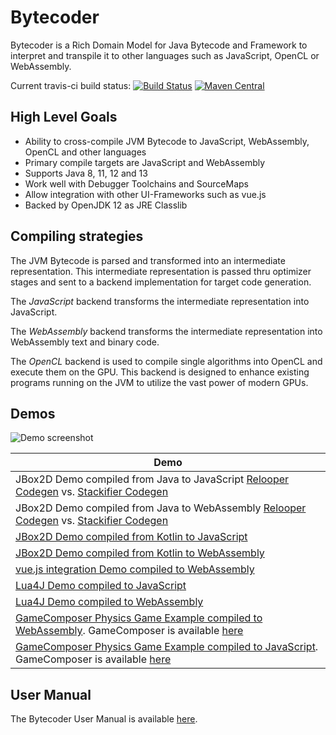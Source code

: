# Bytecoder

Bytecoder is a Rich Domain Model for Java Bytecode and Framework to interpret and transpile it to other 
languages such as JavaScript, OpenCL or WebAssembly.

Current travis-ci build status: [![Build Status](https://travis-ci.org/mirkosertic/Bytecoder.svg?branch=master)](https://travis-ci.org/mirkosertic/Bytecoder) [![Maven Central](https://maven-badges.herokuapp.com/maven-central/de.mirkosertic.bytecoder/bytecoder-parent/badge.svg)](https://maven-badges.herokuapp.com/maven-central/de.mirkosertic.bytecoder/bytecoder-parent/badge.svg)

## High Level Goals

* Ability to cross-compile JVM Bytecode to JavaScript, WebAssembly, OpenCL and other languages
* Primary compile targets are JavaScript and WebAssembly
* Supports Java 8, 11, 12 and 13
* Work well with Debugger Toolchains and SourceMaps
* Allow integration with other UI-Frameworks such as vue.js
* Backed by OpenJDK 12 as JRE Classlib

## Compiling strategies

The JVM Bytecode is parsed and transformed into an intermediate representation. This intermediate representation is passed thru 
optimizer stages and sent to a backend implementation for target code generation.

The *JavaScript* backend transforms the intermediate representation into JavaScript.

The *WebAssembly* backend transforms the intermediate representation into WebAssembly text and binary code.

The *OpenCL* backend is used to compile single algorithms into OpenCL and execute them on the GPU. This backend is designed to enhance
existing programs running on the JVM to utilize the vast power of modern GPUs.

## Demos

![Demo screenshot](manual/docassets/jbox2ddemo.png)

 Demo                                            |                                   
-------------------------------------------------|
 JBox2D Demo compiled from Java to JavaScript [Relooper Codegen](https://mirkosertic.github.io/Bytecoder/index.html) vs. [Stackifier Codegen](https://mirkosertic.github.io/Bytecoder/index-stackified.html)    |  
 JBox2D Demo compiled from Java to WebAssembly [Relooper Codegen](https://mirkosertic.github.io/Bytecoder/indexwasm.html) vs. [Stackifier Codegen](https://mirkosertic.github.io/Bytecoder/indexwasm-stackified.html)  |
 [JBox2D Demo compiled from Kotlin to JavaScript](https://mirkosertic.github.io/Bytecoder/index-kotlin.html)  |  
 [JBox2D Demo compiled from Kotlin to WebAssembly](https://mirkosertic.github.io/Bytecoder/indexwasm-kotlin.html) |
 [vue.js integration Demo compiled to WebAssembly](https://mirkosertic.github.io/Bytecoder/vuewasm.html) |
 [Lua4J Demo compiled to JavaScript](https://mirkosertic.github.io/Bytecoder/luajs.html) |
 [Lua4J Demo compiled to WebAssembly](https://mirkosertic.github.io/Bytecoder/luawasm.html) |
 [GameComposer Physics Game Example compiled to WebAssembly](https://www.mirkosertic.de/examples/gameengine/index.html). GameComposer is available [here](https://github.com/mirkosertic/GameComposer)|
 [GameComposer Physics Game Example compiled to JavaScript](https://www.mirkosertic.de/examples/gameengine/indexjs.html). GameComposer is available [here](https://github.com/mirkosertic/GameComposer) |

## User Manual

The Bytecoder User Manual is available [here](manual/README.md).
